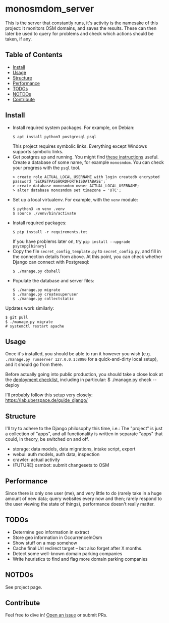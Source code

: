 # monosmdom_server

This is the server that constantly runs, it's activity is the namesake of this
project: It monitors OSM domains, and saves the results. These can then later
be used to query for problems and check which actions should be taken, if any.

## Table of Contents

- [Install](#install)
- [Usage](#usage)
- [Structure](#structure)
- [Performance](#performance)
- [TODOs](#todos)
- [NOTDOs](#notdos)
- [Contribute](#contribute)

## Install

- Install required system packages. For example, on Debian:
  ```
  $ apt install python3 postgresql psql
  ```
  This project requires symbolic links. Everything except Windows supports symbolic links.
- Get postgres up and running. You might find [these instructions](https://www.postgresql.org/docs/14/client-authentication.html) useful.
  Create a database of some name, for example `monosmdom`.
  You can check your progress with the `psql` tool.
  ```
  > create role ACTUAL_LOCAL_USERNAME with login createdb encrypted password 'SECRETPASSWORDFORTHISDATABASE';`
  > create database monosmdom owner ACTUAL_LOCAL_USERNAME;
  > alter database monosmdom set timezone = 'UTC';
  ```
- Set up a local virtualenv. For example, with the `venv` module:
  ```
  $ python3 -m venv .venv
  $ source ./venv/bin/activate
  ```
- Install required packages:
  ```
  $ pip install -r requirements.txt
  ```
  If you have problems later on, try `pip install --upgrade psycopg[binary]`
- Copy the file `secret_config_template.py` to `secret_config.py`, and fill in the connection details from above.
  At this point, you can check whether Django can connect with Postgresql:
  ```
  $ ./manage.py dbshell
  ```
- Populate the database and server files:
  ```
  $ ./manage.py migrate
  $ ./manage.py createsuperuser
  $ ./manage.py collectstatic
  ```

Updates work similarly:
```
$ git pull
$ ./manage.py migrate
# systemctl restart apache
```

## Usage

Once it's installed, you should be able to run it however you wish (e.g. `./manage.py runserver 127.0.0.1:8080` for a quick-and-dirty local setup), and it should go from there.

Before actually going into public production, you should take a close look at the [deployment checklist](https://docs.djangoproject.com/en/4.2/howto/deployment/checklist/), including in particular:
    $ ./manage.py check --deploy

I'll probably follow this setup very closely: https://lab.uberspace.de/guide_django/

## Structure

I'll try to adhere to the Django philosophy this time, i.e.: The "project" is just a collection of "apps", and all functionality is written in separate "apps" that could, in theory, be switched on and off.

- storage: data models, data migrations, intake script, export
- webui: auth models, auth data, inspection
- crawler: actual activity
- (FUTURE) osmbot: submit changesets to OSM

## Performance

Since there is only one user (me), and very little to do (rarely take in a huge amount of new data; query websites every now and then; rarely respond to the user viewing the state of things), performance doesn't really matter.

## TODOs

* Determine geo information in extract
* Store geo information in OccurrenceInOsm
* Show stuff on a map somehow
* Cache final Url redirect target – but also forget after X months.
* Detect some well-known domain parking companies
* Write heuristics to find and flag more domain parking companies

## NOTDOs

See project page.

## Contribute

Feel free to dive in! [Open an issue](https://github.com/BenWiederhake/monitor-osm-domains/issues/new) or submit PRs.
